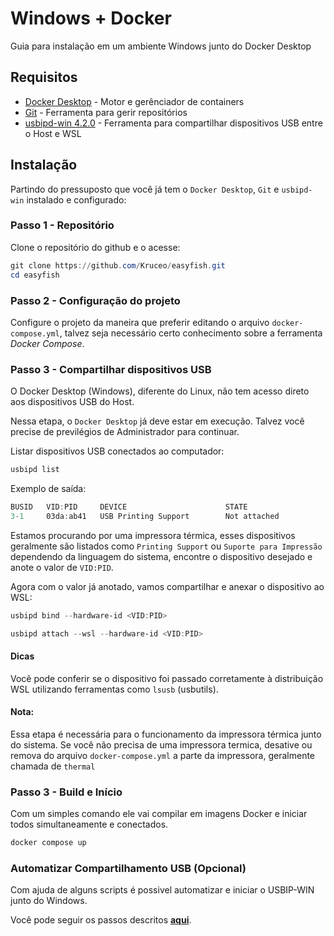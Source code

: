 # Windows + Docker

Guia para instalação em um ambiente Windows junto do Docker Desktop

## Requisitos

- [Docker Desktop](https://www.docker.com/products/docker-desktop/) - Motor e gerênciador de containers
- [Git](https://git-scm.com/) - Ferramenta para gerir repositórios
- [usbipd-win 4.2.0](https://github.com/dorssel/usbipd-win/releases) - Ferramenta para compartilhar dispositivos USB entre o Host e WSL

## Instalação

Partindo do pressuposto que você já tem o `Docker Desktop`, `Git` e `usbipd-win` instalado e configurado:

### Passo 1 - Repositório

Clone o repositório do github e o acesse:

```powershell
git clone https://github.com/Kruceo/easyfish.git
cd easyfish
```

### Passo 2 - Configuração do projeto

Configure o projeto da maneira que preferir editando o arquivo `docker-compose.yml`, talvez seja necessário certo conhecimento sobre a ferramenta *Docker Compose*.

### Passo 3 - Compartilhar dispositivos USB

O Docker Desktop (Windows), diferente do Linux, não tem acesso direto aos dispositivos USB do Host.

Nessa etapa, o `Docker Desktop` já deve estar em execução. Talvez você precise de previlégios de Administrador para continuar.

Listar dispositivos USB conectados ao computador:

```powershell
usbipd list
```

Exemplo de saída:

```powershell
BUSID   VID:PID     DEVICE                      STATE
3-1     03da:ab41   USB Printing Support        Not attached
```

Estamos procurando por uma impressora térmica, esses dispositivos geralmente são listados como `Printing Support` ou `Suporte para Impressão` dependendo da linguagem do sistema, encontre o dispositivo desejado e anote o valor de `VID:PID`.

Agora com o valor já anotado, vamos compartilhar e anexar o dispositivo ao WSL:

```powershell
usbipd bind --hardware-id <VID:PID>
```

```powershell 
usbipd attach --wsl --hardware-id <VID:PID>
```

#### Dicas

Você pode conferir se o dispositivo foi passado corretamente à distribuição WSL utilizando ferramentas como `lsusb` (usbutils).

#### Nota:

Essa etapa é necessária para o funcionamento da impressora térmica junto do sistema. Se você não precisa de uma impressora termica, desative ou remova do arquivo `docker-compose.yml` a parte da impressora, geralmente chamada de `thermal` 

### Passo 3 - Build e Início

Com um simples comando ele vai compilar em imagens Docker e iniciar todos simultaneamente e conectados. 

```powershell
docker compose up
```

### Automatizar Compartilhamento USB (Opcional)

Com ajuda de alguns scripts é possivel automatizar e iniciar o USBIP-WIN junto do Windows.

Você pode seguir os passos descritos [**aqui**](https://github.com/Kruceo/usbipd-at-startup).